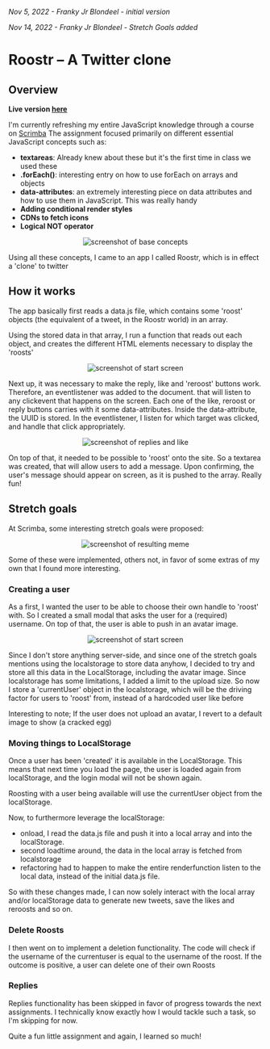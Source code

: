 *Nov 5, 2022 - Franky Jr Blondeel - initial version*

*Nov 14, 2022 - Franky Jr Blondeel - Stretch Goals added*


# Roostr – A Twitter clone

## Overview

**Live version [here](https://roostrtweet.netlify.app/)**

I'm currently refreshing my entire JavaScript knowledge through a course on [Scrimba](https://scrimba.com/allcourses)
The assignment focused primarily on different essential JavaScript concepts such as:
* **textareas**: Already knew about these but it's the first time in class we used these
* **.forEach()**: interesting entry on how to use forEach on arrays and objects
* **data-attributes**: an extremely interesting piece on data attributes and how to use them in JavaScript. This was really handy
* **Adding conditional render styles**
* **CDNs to fetch icons**
* **Logical NOT operator**
<p align="center">
<img alt="screenshot of base concepts" src="https://github.com/MrFranksJr/MrFranksJr/blob/main/assets/roostr/concepts.png">
</p>

Using all these concepts, I came to an app I called Roostr, which is in effect a 'clone' to twitter


## How it works

The app basically first reads a data.js file, which contains some 'roost' objects (the equivalent of a tweet, in the Roostr world) in an array.

Using the stored data in that array, I run a function that reads out each object, and creates the different HTML elements necessary to display the 'roosts'
<p align="center">
<img alt="screenshot of start screen" src="https://github.com/MrFranksJr/MrFranksJr/blob/main/assets/roostr/main-screen.png">
</p>

Next up, it was necessary to make the reply, like and 'reroost' buttons work. Therefore, an eventlistener was added to the document. that will listen to any clickevent that happens on the screen. Each one of the like, reroost or reply buttons carries with it some data-attributes. Inside the data-attribute, the UUID is stored.
In the eventlistener, I listen for which target was clicked, and handle that click appropriately.
<p align="center">
<img alt="screenshot of replies and like" src="https://github.com/MrFranksJr/MrFranksJr/blob/main/assets/roostr/event-listener.png">
</p>

On top of that, it needed to be possible to 'roost' onto the site. So a textarea was created, that will allow users to add a message. Upon confirming, the user's message should appear on screen, as it is pushed to the array. Really fun!


## Stretch goals

At Scrimba, some interesting stretch goals were proposed:
<p align="center">
<img alt="screenshot of resulting meme" src="https://github.com/MrFranksJr/MrFranksJr/blob/main/assets/roostr/stretch-goals.png">
</p>

Some of these were implemented, others not, in favor of some extras of my own that I found more interesting.

### Creating a user
As a first, I wanted the user to be able to choose their own handle to 'roost' with.
So I created a small modal that asks the user for a (required) username. On top of that, the user is able to push in an avatar image.
<p align="center">
<img alt="screenshot of start screen" src="https://github.com/MrFranksJr/MrFranksJr/blob/main/assets/roostr/login.png">
</p>

Since I don't store anything server-side, and since one of the stretch goals mentions using the localstorage to store data anyhow, I decided to try and store all this data in the LocalStorage, including the avatar image. Since localstorage has some limitations, I added a limit to the upload size.
So now I store a 'currentUser' object in the localstorage, which will be the driving factor for users to 'roost' from, instead of a hardcoded user like before

Interesting to note; If the user does not upload an avatar, I revert to a default image to show (a cracked egg)

### Moving things to LocalStorage
Once a user has been 'created' it is available in the LocalStorage. This means that next time you load the page, the user is loaded again from localStorage, and the login modal will not be shown again.

Roosting with a user being available will use the currentUser object from the localStorage.

Now, to furthermore leverage the localStorage:
* onload, I read the data.js file and push it into a local array and into the localStorage.
* second loadtime around, the data in the local array is fetched from localstorage
* refactoring had to happen to make the entire renderfunction listen to the local data, instead of the initial data.js file.

So with these changes made, I can now solely interact with the local array and/or localStorage data to generate new tweets, save the likes and reroosts and so on.

### Delete Roosts
I then went on to implement a deletion functionality. The code will check if the username of the currentuser is equal to the username of the roost. If the outcome is positive, a user can delete one of their own Roosts

### Replies
Replies functionality has been skipped in favor of progress towards the next assignments. I technically know exactly how I would tackle such a task, so I'm skipping for now.

Quite a fun little assignment and again, I learned so much!